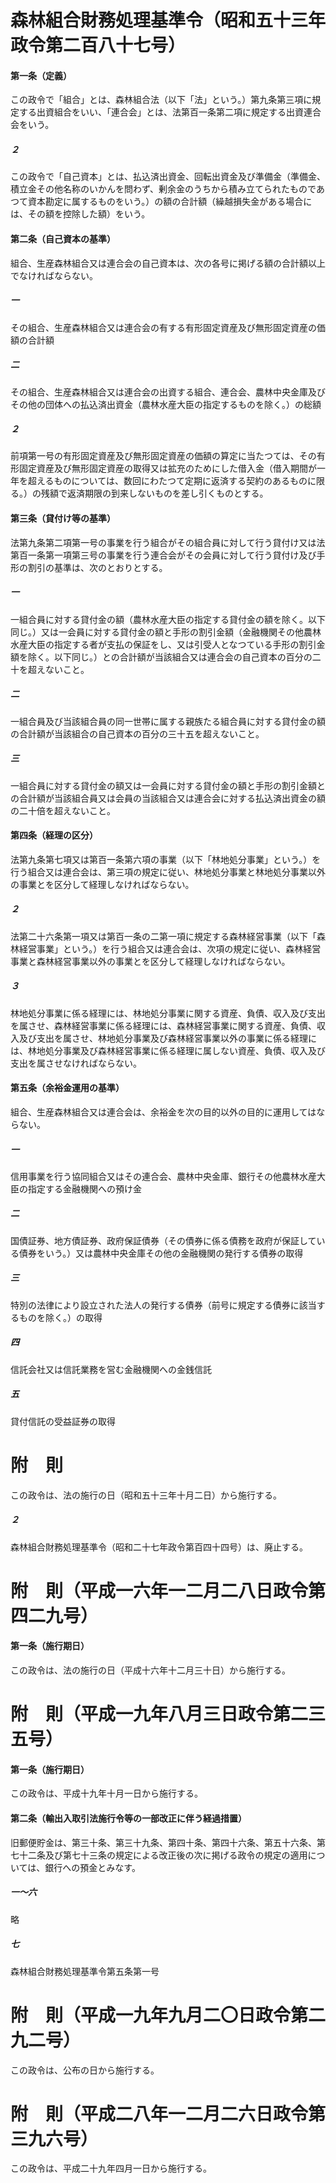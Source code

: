 # 森林組合財務処理基準令（昭和五十三年政令第二百八十七号）
#### 第一条（定義）
この政令で「組合」とは、森林組合法（以下「法」という。）第九条第三項に規定する出資組合をいい、「連合会」とは、法第百一条第二項に規定する出資連合会をいう。
##### ２
この政令で「自己資本」とは、払込済出資金、回転出資金及び準備金（準備金、積立金その他名称のいかんを問わず、剰余金のうちから積み立てられたものであつて資本勘定に属するものをいう。）の額の合計額（繰越損失金がある場合には、その額を控除した額）をいう。
#### 第二条（自己資本の基準）
組合、生産森林組合又は連合会の自己資本は、次の各号に掲げる額の合計額以上でなければならない。
##### 一
その組合、生産森林組合又は連合会の有する有形固定資産及び無形固定資産の価額の合計額
##### 二
その組合、生産森林組合又は連合会の出資する組合、連合会、農林中央金庫及びその他の団体への払込済出資金（農林水産大臣の指定するものを除く。）の総額
##### ２
前項第一号の有形固定資産及び無形固定資産の価額の算定に当たつては、その有形固定資産及び無形固定資産の取得又は拡充のためにした借入金（借入期間が一年を超えるものについては、数回にわたつて定期に返済する契約のあるものに限る。）の残額で返済期限の到来しないものを差し引くものとする。
#### 第三条（貸付け等の基準）
法第九条第二項第一号の事業を行う組合がその組合員に対して行う貸付け又は法第百一条第一項第三号の事業を行う連合会がその会員に対して行う貸付け及び手形の割引の基準は、次のとおりとする。
##### 一
一組合員に対する貸付金の額（農林水産大臣の指定する貸付金の額を除く。以下同じ。）又は一会員に対する貸付金の額と手形の割引金額（金融機関その他農林水産大臣の指定する者が支払の保証をし、又は引受人となつている手形の割引金額を除く。以下同じ。）との合計額が当該組合又は連合会の自己資本の百分の二十を超えないこと。
##### 二
一組合員及び当該組合員の同一世帯に属する親族たる組合員に対する貸付金の額の合計額が当該組合の自己資本の百分の三十五を超えないこと。
##### 三
一組合員に対する貸付金の額又は一会員に対する貸付金の額と手形の割引金額との合計額が当該組合員又は会員の当該組合又は連合会に対する払込済出資金の額の二十倍を超えないこと。
#### 第四条（経理の区分）
法第九条第七項又は第百一条第六項の事業（以下「林地処分事業」という。）を行う組合又は連合会は、第三項の規定に従い、林地処分事業と林地処分事業以外の事業とを区分して経理しなければならない。
##### ２
法第二十六条第一項又は第百一条の二第一項に規定する森林経営事業（以下「森林経営事業」という。）を行う組合又は連合会は、次項の規定に従い、森林経営事業と森林経営事業以外の事業とを区分して経理しなければならない。
##### ３
林地処分事業に係る経理には、林地処分事業に関する資産、負債、収入及び支出を属させ、森林経営事業に係る経理には、森林経営事業に関する資産、負債、収入及び支出を属させ、林地処分事業及び森林経営事業以外の事業に係る経理には、林地処分事業及び森林経営事業に係る経理に属しない資産、負債、収入及び支出を属させなければならない。
#### 第五条（余裕金運用の基準）
組合、生産森林組合又は連合会は、余裕金を次の目的以外の目的に運用してはならない。
##### 一
信用事業を行う協同組合又はその連合会、農林中央金庫、銀行その他農林水産大臣の指定する金融機関への預け金
##### 二
国債証券、地方債証券、政府保証債券（その債券に係る債務を政府が保証している債券をいう。）又は農林中央金庫その他の金融機関の発行する債券の取得
##### 三
特別の法律により設立された法人の発行する債券（前号に規定する債券に該当するものを除く。）の取得
##### 四
信託会社又は信託業務を営む金融機関への金銭信託
##### 五
貸付信託の受益証券の取得
# 附　則
この政令は、法の施行の日（昭和五十三年十月二日）から施行する。
##### ２
森林組合財務処理基準令（昭和二十七年政令第百四十四号）は、廃止する。
# 附　則（平成一六年一二月二八日政令第四二九号）
#### 第一条（施行期日）
この政令は、法の施行の日（平成十六年十二月三十日）から施行する。
# 附　則（平成一九年八月三日政令第二三五号）
#### 第一条（施行期日）
この政令は、平成十九年十月一日から施行する。
#### 第二条（輸出入取引法施行令等の一部改正に伴う経過措置）
旧郵便貯金は、第三十条、第三十九条、第四十条、第四十六条、第五十六条、第七十二条及び第七十三条の規定による改正後の次に掲げる政令の規定の適用については、銀行への預金とみなす。
##### 一～六
略
##### 七
森林組合財務処理基準令第五条第一号
# 附　則（平成一九年九月二〇日政令第二九二号）
この政令は、公布の日から施行する。
# 附　則（平成二八年一二月二六日政令第三九六号）
この政令は、平成二十九年四月一日から施行する。
